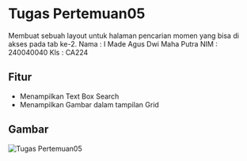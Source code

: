 # Tugas Pertemuan05
Membuat sebuah layout untuk halaman pencarian momen yang bisa di akses pada tab ke-2.
Nama : I Made Agus Dwi Maha Putra
NIM  : 240040040
Kls  : CA224

## Fitur
+ Menampilkan Text Box Search
+ Menampilkan Gambar dalam tampilan Grid

## Gambar
![Tugas Pertemuan05](https://github.com/user-attachments/assets/0b53ae5c-4217-465c-b495-ad7dcbba5ffd)


